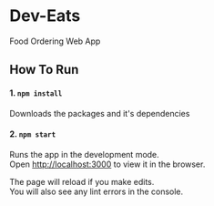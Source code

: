 # Dev-Eats
Food Ordering Web App

## How To Run
#### 1. `npm install`
Downloads the packages and it's dependencies

#### 2. `npm start`
Runs the app in the development mode.\
Open [http://localhost:3000](http://localhost:3000) to view it in the browser.

The page will reload if you make edits.\
You will also see any lint errors in the console.
